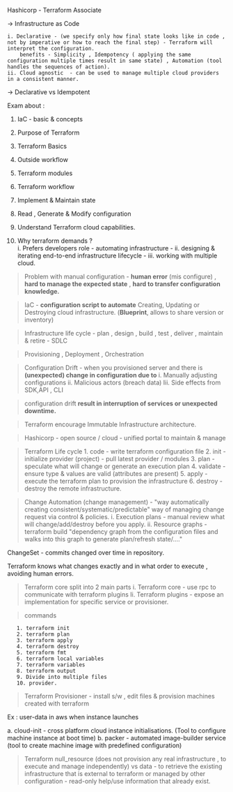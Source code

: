 Hashicorp - Terraform Associate

-> Infrastructure as Code

	i. Declarative - (we specify only how final state looks like in code , not by imperative or how to reach the final step) - Terraform will interpret the configuration.
		benefits - Simplicity , Idempotency ( applying the same configuration multiple times result in same state) , Automation (tool handles the sequences of action).
	ii. Cloud agnostic  - can be used to manage multiple cloud providers in a consistent manner.

-> Declarative vs Idempotent

Exam about :

1. IaC - basic & concepts
2. Purpose of Terraform
3. Terraform Basics
4. Outside workflow
5. Terraform modules
6. Terraform workflow
7. Implement & Maintain state
8. Read , Generate & Modify configuration
9. Understand Terraform cloud capabilities.

1. Why terraform demands  ?  
   i.  Prefers developers role - automating infrastructure -
   ii.  designing & iterating end-to-end infrastructure lifecycle -
   iii.  working with multiple cloud.


> Problem with manual configuration - **human error** (mis configure) , **hard to manage the expected state** , **hard to transfer configuration knowledge.**

> IaC -  **configuration script to automate** Creating, Updating or Destroying cloud infrastructure. (**Blueprint**, allows to share version or inventory)

> Infrastructure life cycle - plan , design , build , test , deliver , maintain & retire - SDLC

> Provisioning , Deployment , Orchestration

> Configuration Drift - when you provisioned server and there is **(unexpected) change in configuration due to**
    i. Manually adjusting configurations
    ii. Malicious actors (breach data)
    Iii. Side effects from SDK,API , CLI

> configuration drift **result in interruption of services or unexpected downtime.** 

> Terraform encourage Immutable Infrastructure architecture.

> Hashicorp - open source / cloud - unified portal to maintain & manage

> Terraform Life cycle
       1. code - write terraform configuration file
       2. init - initialize provider (project) - pull latest provider / modules
       3. plan - speculate what will change or generate an execution plan
       4. validate - ensure type & values are valid (attributes are present)
       5. apply - execute the terraform plan to provision the infrastructure
       6. destroy -  destroy the remote infrastructure.


> Change Automation (change management) - "way automatically creating consistent/systematic/predictable" way of managing change request via control & policies.
i. Execution plans - manual review what will change/add/destroy before you apply.
ii. Resource graphs - terraform build "dependency graph from the configuration files and walks into this graph to generate plan/refresh state/...."

ChangeSet - commits changed over time in repository.

Terraform knows what changes exactly and in what order to execute , avoiding human errors.


> Terraform core split into 2 main parts
i. Terraform core - use rpc to communicate with terraform plugins
Ii. Terraform plugins - expose an implementation for specific service or provisioner.



> commands
    
       1. terraform init
       2. terraform plan
       3. terraform apply
       4. terraform destroy
       5. terraform fmt
       6. terraform local variables
       7. terraform variables
       8. terraform output
       9. Divide into multiple files
       10. provider.


> Terraform Provisioner - install s/w , edit files & provision machines created with terraform

Ex : user-data in aws when instance launches

a. cloud-init - cross platform cloud instance initialisations. (Tool to configure machine instance at boot time)
b. packer - automated image-builder service  (tool to create machine image with predefined configuration)



> Terraform null_resource (does not provision any real infrastructure , to execute and manage independently) vs data - to retrieve the existing infrastructure that is external to terraform or managed by other configuration - read-only help/use information that already exist. 









